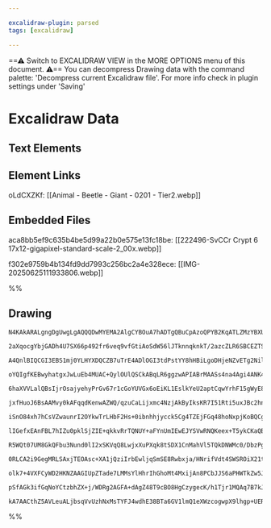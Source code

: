 ```yaml
---

excalidraw-plugin: parsed
tags: [excalidraw]

---
```

==⚠  Switch to EXCALIDRAW VIEW in the MORE OPTIONS menu of this document. ⚠== You can decompress Drawing data with the command palette: 'Decompress current Excalidraw file'. For more info check in plugin settings under 'Saving'


# Excalidraw Data

## Text Elements
## Element Links
oLdCXZKf: [[Animal - Beetle - Giant - 0201 - Tier2.webp]]

## Embedded Files
aca8bb5ef9c635b4be5d99a22b0e575e13fc18be: [[222496-SvCCr Crypt 6 17x12-gigapixel-standard-scale-2_00x.webp]]

f302e9759b4b134fd9dd7993c256bc2a4e328ece: [[IMG-20250625111933806.webp]]

%%
## Drawing
```compressed-json
N4KAkARALgngDgUwgLgAQQQDwMYEMA2AlgCYBOuA7hADTgQBuCpAzoQPYB2KqATLZMzYBXUtiRoIACyhQ4zZAHoFAc0JRJQgEYA6bGwC2CgF7N6hbEcK4OCtptbErHALRY8RMpWdx8Q1TdIEfARcZgRmBShcZQUebQBGAGZtAAYaOiCEfQQOKGZuAG1wMFAwMogSbggANgBVABZ6eIoAYUx0sshYRCrCfWikfnL2tGceAHZEuJT6gFZE8ZSATkSV

2aXqocgYbjGADh4U7SX66p492fr6veq9vfGtiAoSdW56lJTknnqknkT/2azcZLR6SBCEZTSbjnHizbR7eLjd71RZI6oPYqQazKYLcFKPZhQUhsADWCBabHwbFIVSJ1mYcFwgVyHXKmlw2BJymJQg4xApVJpEjpHAZTJyUFZkAAZoR8PgAMqwXESSQcjSBKUQQnEskAdRekm48QJRNJCCVMBV6EEHi1PMhHHC+TQJsxEDYjOwah2ro+jx5fKdzBdq

A4QnlBIQCGI3EBS1mj0YLHYXDQCZB7uTrE4ADlOGI3tdPstYY8hHBiLgoDHjeNZvETg2NilEY9CMwACKZGuxtDSghhR7c4RwACSxFDBQAuo9NMI+QBRYLZXJT2fuogcEnccORzdsTm1tBEoQIR6y4ITqoc3B7TSaWYIaVLbDVRKzTT1TQIWbEJZLLgPA8JoKS/vWCBJNK2DxPegzusw7jiKgRSdGAbpofEmIbp0FR8lgN5pBe5DZNeaB7vgprVkI

oYQIgfKEBwyhatgxJwLuEb4MUAC+QylOUlQSCkABqLR6ggzwAPIABrMAASs4na4Agi4ANK4AAmjAACKWrdMhFT9Mo8G4SMqDOPErZHOs75LAcnz1P8fDur65lJPEcJJLMewpLM3zjGc9yPM8xCvK6/zaKcty+X5ZzzIkoLgpCkrhckUU+YCPBxf8jzYta+IIWaZICtStLkKKjLMpKc4clygb8pSpXCuVYpVVql6KsqBlqtgGomeUOrmgaoVGq6pq

6haXVVLalQBsIjrOsajyehyPrGv67r1cGoYUVGx6oEiKL1EslkYeU2aptCqwYrhF15gWyE8EkKSHH8x3lpW1b7YizZzEsiz/ZmuEdt2wS9twA74EO7ojhWE7rnOC7EMuWQSgjm6MTu5GcY8VJHn2qCQ9DuGXggZHoNKiQvQg/3rF+mhJPU0r/sQxDAis2CwtUmic7g9QIFMewIIWBJIYUmLoVs6HYe2+FmRAuDxO1JFkwTu2FdRtH0Y4TEsWxHHy

jxfHuoJ6BsAAMvy0kAFqqdKenwAZWQ/qzuCaLijxmc4NzjAkByIksKR7I51Rti5uxJBc2hnFc4x/Gi4zB8FhrQr52j/IHL3LOswGJ4lEJQq6twJEiPAtosVOB3suVMfl43miVQroAAxPEkHt1q7KcrDfKN2V9KVRK7Vyp1VrdeqIj9QIRUIMNYWoGd08TZa1rapSs2bfNkjbUt7ord6sDrQVuFbYt2P7rhYT7RsfxJkwOZpgv1SbFm9+pvmHCFn6

iSnO84xh7hCsVZwaunrI2OYkwTrLHbF2Hs+0ibnhhjycck5Cg4TZEjFGq48hoNxpjKoBQCgAEEOB9AIOZVAAAhaMUBggUIAOJOCgBQrO8QKEABVCBMDiBQBAmg4DTmnFqPGZICYINFgQZCqFOiL2lp0dBkBsA0SgAYJSURuD8XKPoYgAAFNioZNHlBoggSS9gSBOG7AOCMOD+yDkQWhSAXc6pIwALLVl6i0aw9BQgQzsVLRxtUe7EDcVAXqWCh4n

lIGefxEAnFBL7hIZu0pklSjZIE+qkkvRrTQNUY+aFYnUmIEwEJYSVwRNQKeex+T5ykCKaQBJLdkn2xiTUupmTVqHzQHkkmcoci4GyMJDshB3bIQQRLbimJeImzljeRIEAjbFE0RUAmEB2Gdh4AAKTuGObADsegSGdjGKsIytRe0ONoSYiRGzVEDmcJYZcX64VchZX+xxEh3GBMBOYdxk4jWNNUOEzZxj1nfD/Mu9R87JX+XsEu9QHkpArkHPYCV3

R5WQt07UM8GkQFbu3Nund0lI2xSKVqQ8LwjxXuPXqk8tSDX1CnMahVl5TQkDNWMc0/DbzPgvZaWTOkLw2ifJGO9z6UQQtGAm75gIotum/TgxoqZ3xTPdT+yF4i2WWHHZFH1gHfTAU2OOsJ3kwNBggEBFSolVMgLDFB6NcLzl5MjMpa5cEY23AQ4hpD+j4AodQs1dDnCoEYdYZhgas71G0Lw/hgjhGHlEb4qGVrtRizQNIsosisLyMeEowkqjqy4A

0RLCA2i9GegMRLSAxjTEOAsc+XA1jQziIrbEwljqSmSE8Rwbxja/HNrifVdt4SWSROiX21tvdGpNxxU01JATu4ZL5a5XJLTCnFPcZIIdKULWjocQU2pTBsVJJSSu/dpB2kH1ct08opMOD9IQIM1gJzbGJvGZM2WRT5ZAXmWUCZYAcIKzgHAJUX1C3lHUKjKoVZSA7iGAwLhFBKHjoaoKKoR6mnNOKBAJRpAqpjhrPoJUE1D1txI/1LDIhcP4cQ/O

olk7+4VXFCyWD2HKNZAAGIUpZTade7LMMsYlHhrIhGhoMt4MxijAn8PCbJJS6aPHWTkZw5JrIckt4ip5XxiTuRBP6HPdkgVeTFOsf0GxzgUA2P9LlK5RMmmlPafw6Z3ICpCBGEeoZ/j9msjsKwFAIhRBlCPwgMEaU1VbPGeA6QXzOG2AUDBLgNWOMwvKf0IuPkRDouxZCCspkxIqDibs1AHT6XcvsMdlUeqCnELEnlNJaEyLfbvLsu8944DHkCFY

pSfAGk3ifGqNoYCtzbhZX+j/WDRg2AGFA+dAgZ48T9cBO8HgCzygecK/h1Tjr1MQAq7B7kJBnOudTrt0g+2azsTQDZ8oe3glsCKalt2wQxG9quyd5DTVUBLMoZSFZpBlDsgABRPQeLwNsIPgfWQAJRajkggZQEYmTlb+7gQHireCo7+PiVAkPv1gCmStrTUBpMmLgFAVMO1EvXpVjD/CJ3dZoCWX0kZBNKnZqIOd7dSbb3ZG4CzveQhaGMWQpU5b

kA7AACthZ5AVLeuALjbsqVvUzhNxMsTYFJ4wdhE38BTa6GV1lmQ1eXWzcogwpX9lhgp+UER8DnuU4MAqA3pP5XPpV5AfAoRfOG411rg2XEf3gDxxAUmBiJncSAA=
```
%%